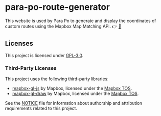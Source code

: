 # para-po-route-generator
This website is used by Para Po to generate and display the coordinates of custom routes using the Mapbox Map Matching API. 👉 [📒](https://docs.mapbox.com/help/tutorials/get-started-map-matching-api/) 
## Licenses

This project is licensed under [GPL-3.0](LICENSE).

### Third-Party Licenses

This project uses the following third-party libraries:

- [mapbox-gl-js](https://github.com/mapbox/mapbox-gl-js) by Mapbox, licensed under the [Mapbox TOS](https://www.mapbox.com/legal/tos/).
- [mapbox-gl-draw](https://github.com/mapbox/mapbox-gl-draw) by Mapbox, licensed under the [Mapbox TOS](https://www.mapbox.com/legal/tos/).

See the [NOTICE](NOTICE) file for information about authorship and attribution requirements related to this project.
